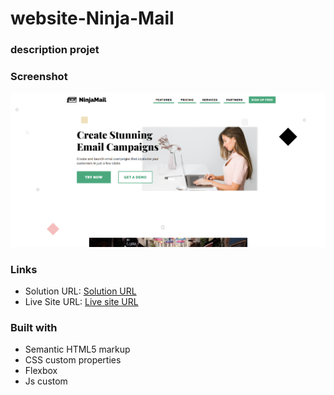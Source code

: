 # website-Ninja-Mail

### description projet

### Screenshot

![](./screenshot.png)

### Links

- Solution URL: [Solution URL](https://github.com/meysamminoo/website-Ninja-Mail)
- Live Site URL: [Live site URL](https://meysamminoo.github.io/website-Ninja-Mail/)

### Built with

- Semantic HTML5 markup
- CSS custom properties
- Flexbox
- Js custom
